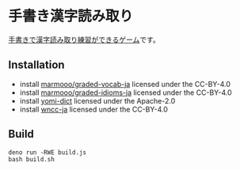 # 手書き漢字読み取り

[手書きで漢字読み取り練習ができるゲーム](https://marmooo.github.io/tegaki-yomi/)です。

## Installation

- install [marmooo/graded-vocab-ja](https://github.com/marmooo/graded-vocab-ja)
  licensed under the CC-BY-4.0
- install
  [marmooo/graded-idioms-ja](https://github.com/marmooo/graded-idioms-ja)
  licensed under the CC-BY-4.0
- install [yomi-dict](https://github.com/marmooo/yomi-dict) licensed under the
  Apache-2.0
- install [wncc-ja](https://github.com/marmooo/wncc-ja) licensed under the
  CC-BY-4.0

## Build

```
deno run -RWE build.js
bash build.sh
```
